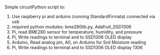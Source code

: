 Simple circuitPython script to:

1. Use raspberry pi and arduino (running StandardFirmata) connected via usb
2. required python modules: bme280lib.py, Adafruit_SSD1306
3. Pi, read BME280 sensor for temperature, humidity, and pressure
4. Pi, Write readings to terminal and to SSD1306 OLED display
5. Arduino, Read analog pin, A0, on Arduino for Soil Moisture reading
6. Pi, Write readings to terminal and to SSD1306 OLED display
1306
